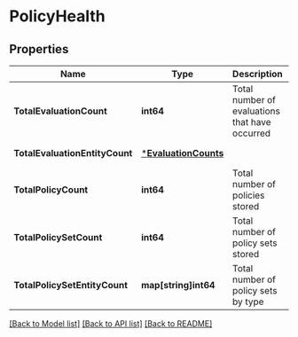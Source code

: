 # PolicyHealth

## Properties
Name | Type | Description | Notes
------------ | ------------- | ------------- | -------------
**TotalEvaluationCount** | **int64** | Total number of evaluations that have occurred | [default to null]
**TotalEvaluationEntityCount** | [***EvaluationCounts**](EvaluationCounts.md) |  | [default to null]
**TotalPolicyCount** | **int64** | Total number of policies stored | [default to null]
**TotalPolicySetCount** | **int64** | Total number of policy sets stored | [default to null]
**TotalPolicySetEntityCount** | **map[string]int64** | Total number of policy sets by type | [default to null]

[[Back to Model list]](../README.md#documentation-for-models) [[Back to API list]](../README.md#documentation-for-api-endpoints) [[Back to README]](../README.md)


